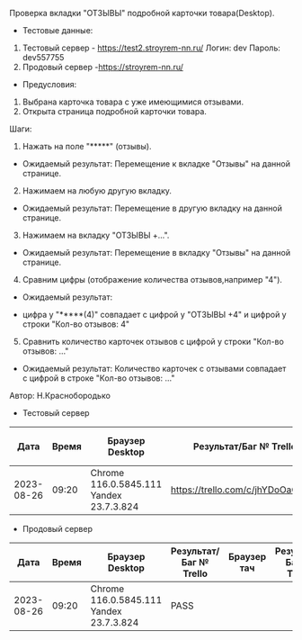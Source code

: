 Проверка вкладки "ОТЗЫВЫ" подробной карточки товара(Desktop).

* Тестовые данные: 

1. Тестовый сервер - https://test2.stroyrem-nn.ru/
Логин: dev
Пароль: dev557755
2. Продовый сервер -https://stroyrem-nn.ru/

* Предусловия:
1. Выбрана карточка товара с уже имеющимися отзывами.
2. Открыта страница подробной карточки товара. 


Шаги:
1. Нажать на поле "*****" (отзывы).

* Ожидаемый результат:
Перемещение к вкладке "Отзывы" на данной странице.

2. Нажимаем на любую другую вкладку.

* Ожидаемый результат:
Перемещение в другую вкладку на данной странице.

3. Нажимаем на вкладку "ОТЗЫВЫ +...".

* Ожидаемый результат:
Перемещение в вкладку "Отзывы" на данной странице.

4. Сравним цифры (отображение количества отзывов,например "4").

* Ожидаемый результат:
- цифра у "*****(4)" совпадает с цифрой у "ОТЗЫВЫ +4" и цифрой у строки "Кол-во отзывов: 4"

5. Сравнить количество карточек отзывов с цифрой у строки "Кол-во отзывов: ..."

* Ожидаемый результат:
Количество карточек с отзывами совпадает с цифрой в строке "Кол-во отзывов: ..."



Автор: Н.Краснобородько


* Тестовый сервер

| Дата | Время | Браузер Desktop| Результат/Баг № Trello| Браузер тач| Результат/Баг № Trello| Дата релиза |Имя |
| --- | --- | --- | --- | --- | --- | --- | --- | 
|2023-08-26 | 09:20 | Chrome 116.0.5845.111  Yandex 23.7.3.824| https://trello.com/c/jhYDoOaC/419 | |  | 13.08.23 | Наталья К. | 



* Продовый сервер

| Дата | Время | Браузер Desktop| Результат/Баг № Trello| Браузер тач| Результат/Баг № Trello| Дата релиза |Имя |
| --- | --- | --- | --- | --- | --- | --- | --- | 
| 2023-08-26 | 09:20 | Chrome 116.0.5845.111 Yandex 23.7.3.824 | PASS  | |  | 13.08.23 | Наталья К. | 

